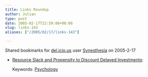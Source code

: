 ```yaml
---
title: Links Roundup
author: Julian
type: post
date: 2005-02-17T22:59:00+00:00
slug: links-143 
aliases: ["/2005/02/17/links-143"]

---
```

Shared bookmarks for [del.icio.us][1] user  [Synesthesia][2] on 2005-2-17

  * [Resource Slack and Propensity to Discount Delayed Investments][3]:
   
    Keywords: [Psychology][4]

 [1]: https://del.icio.us/
 [2]: https://del.icio.us/synesthesia
 [3]: https://www.apa.org/journals/releases/xge134123.pdf "https://www.apa.org/journals/releases/xge134123.pdf"
 [4]: https://del.icio.us/synesthesia/Psychology